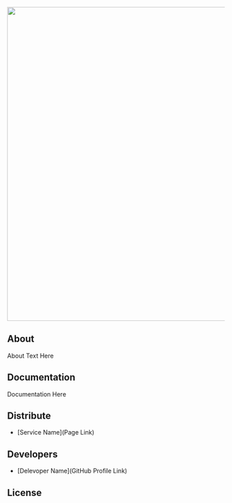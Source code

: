 <p align="center">
      <img src="https://ibb.co/vs6C2h8" width="726">
</p>

## About

About Text Here

## Documentation

Documentation Here

## Distribute

- [Service Name](Page Link)


## Developers

- [Delevoper Name](GitHub Profile Link)

## License
